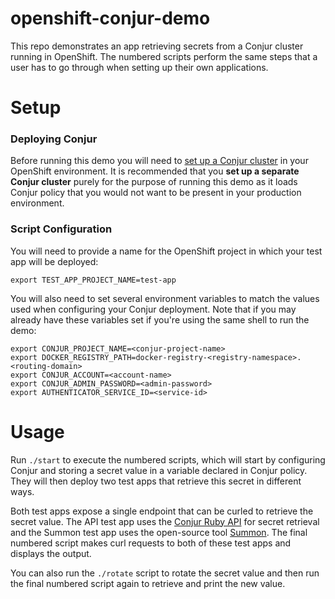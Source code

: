 # openshift-conjur-demo

This repo demonstrates an app retrieving secrets from a Conjur cluster running
in OpenShift. The numbered scripts perform the same steps that a user has to go
through when setting up their own applications.

# Setup

### Deploying Conjur

Before running this demo you will need to [set up a Conjur cluster](https://github.com/conjurinc/openshift-conjur-deploy)
in your OpenShift environment. It is recommended that you **set up a separate
Conjur cluster** purely for the purpose of running this demo as it loads Conjur
policy that you would not want to be present in your production environment.

### Script Configuration

You will need to provide a name for the OpenShift project in which your test app
will be deployed:

```
export TEST_APP_PROJECT_NAME=test-app
```

You will also need to set several environment variables to match the values used
when configuring your Conjur deployment. Note that if you may already have these 
variables set if you're using the same shell to run the demo:

```
export CONJUR_PROJECT_NAME=<conjur-project-name>
export DOCKER_REGISTRY_PATH=docker-registry-<registry-namespace>.<routing-domain>
export CONJUR_ACCOUNT=<account-name>
export CONJUR_ADMIN_PASSWORD=<admin-password>
export AUTHENTICATOR_SERVICE_ID=<service-id>
```

# Usage

Run `./start` to execute the numbered scripts, which will start by configuring
Conjur and storing a secret value in a variable declared in Conjur policy. They
will then deploy two test apps that retrieve this secret in different ways.

Both test apps expose a single endpoint that can be curled to retrieve the
secret value. The API test app uses the [Conjur Ruby API](https://github.com/cyberark/conjur-api-ruby)
for secret retrieval and the Summon test app uses the open-source tool [Summon](https://cyberark.github.io/summon/).
The final numbered script makes curl requests to both of these test apps and displays the output.

You can also run the `./rotate` script to rotate the secret value and then run
the final numbered script again to retrieve and print the new value.